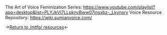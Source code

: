 The Art of Voice Feminization Series: https://www.youtube.com/playlist?app=desktop&list=PLYJkVI7LLpknvBww07jnsxbz-_Lkynsry
Voice Resource Repository: https://wiki.sumianvoice.com/

->[Return to /mtfg/ resources](https://rentry.org/mtfg)<-